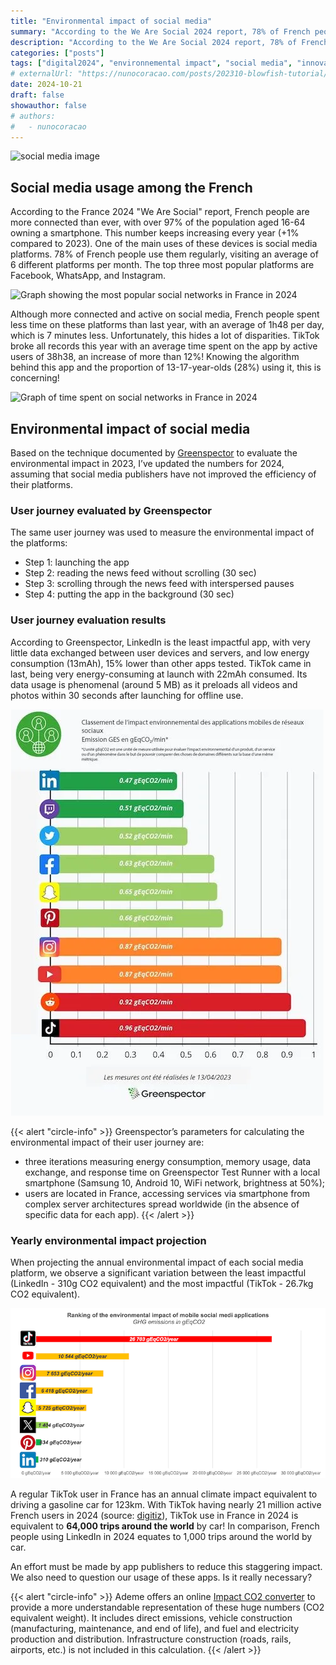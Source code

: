 ```yaml
---
title: "Environmental impact of social media"
summary: "According to the We Are Social 2024 report, 78% of French people regularly use social media, with an average of 6 different platforms per month. However, some applications like TikTok break records in terms of time spent (38h38/month) and... environmental impact! Discover the full analysis of these digital trends in this article."
description: "According to the We Are Social 2024 report, 78% of French people regularly use social media, with an average of 6 different platforms per month. However, some applications like TikTok break records in terms of time spent (38h38/month) and... environmental impact! Discover the full analysis of these digital trends in this article."
categories: ["posts"]
tags: ["digital2024", "environnemental impact", "social media", "innovation"]
# externalUrl: "https://nunocoracao.com/posts/202310-blowfish-tutorial/"
date: 2024-10-21
draft: false
showauthor: false
# authors:
#   - nunocoracao
---
```


![social media image](/img/impact-environnemental-reseaux-sociaux-banniere.png)

## Social media usage among the French

According to the France 2024 "We Are Social" report, French people are more connected than ever, with over 97% of the population aged 16-64 owning a smartphone. This number keeps increasing every year (+1% compared to 2023). One of the main uses of these devices is social media platforms. 78% of French people use them regularly, visiting an average of 6 different platforms per month. The top three most popular platforms are Facebook, WhatsApp, and Instagram.

![Graph showing the most popular social networks in France in 2024](/img/we-are-social-most-used-platforms-2024.png)

Although more connected and active on social media, French people spent less time on these platforms than last year, with an average of 1h48 per day, which is 7 minutes less. Unfortunately, this hides a lot of disparities. TikTok broke all records this year with an average time spent on the app by active users of 38h38, an increase of more than 12%! Knowing the algorithm behind this app and the proportion of 13-17-year-olds (28%) using it, this is concerning!

![Graph of time spent on social networks in France in 2024](/img/we-are-social-time-spent-2024.png)

## Environmental impact of social media

Based on the technique documented by [Greenspector](https://greenspector.com/fr/quelle-empreinte-environnementale-pour-les-applications-reseaux-sociaux-edition-2023/) to evaluate the environmental impact in 2023, I’ve updated the numbers for 2024, assuming that social media publishers have not improved the efficiency of their platforms.

### User journey evaluated by Greenspector

The same user journey was used to measure the environmental impact of the platforms:
- Step 1: launching the app
- Step 2: reading the news feed without scrolling (30 sec)
- Step 3: scrolling through the news feed with interspersed pauses
- Step 4: putting the app in the background (30 sec)

### User journey evaluation results

According to Greenspector, LinkedIn is the least impactful app, with very little data exchanged between user devices and servers, and low energy consumption (13mAh), 15% lower than other apps tested. TikTok came in last, being very energy-consuming at launch with 22mAh consumed. Its data usage is phenomenal (around 5 MB) as it preloads all videos and photos within 30 seconds after launching for offline use.

![Ranking of social networking platforms by environmental impact](img/greenspector-impact-environnemental-parcours-utilisateur.png)

{{< alert "circle-info" >}}
Greenspector’s parameters for calculating the environmental impact of their user journey are:
- three iterations measuring energy consumption, memory usage, data exchange, and response time on Greenspector Test Runner with a local smartphone (Samsung 10, Android 10, WiFi network, brightness at 50%);
- users are located in France, accessing services via smartphone from complex server architectures spread worldwide (in the absence of specific data for each app).
{{< /alert >}}

### Yearly environmental impact projection

When projecting the annual environmental impact of each social media platform, we observe a significant variation between the least impactful (LinkedIn - 310g CO2 equivalent) and the most impactful (TikTok - 26.7kg CO2 equivalent).

![Ranking of social networking platforms by annual environmental impact](img/classement-impact-environnemental-reseau-sociaux-2024-en.png)

A regular TikTok user in France has an annual climate impact equivalent to driving a gasoline car for 123km. With TikTok having nearly 21 million active French users in 2024 (source: [digitiz](https://digitiz.fr/blog/statistiques-tiktok/)), TikTok use in France in 2024 is equivalent to **64,000 trips around the world** by car! In comparison, French people using LinkedIn in 2024 equates to 1,000 trips around the world by car.

An effort must be made by app publishers to reduce this staggering impact. We also need to question our usage of these apps. Is it really necessary?

{{< alert "circle-info" >}}
Ademe offers an online [Impact CO2 converter](https://impactco2.fr) to provide a more understandable representation of these huge numbers (CO2 equivalent weight). It includes direct emissions, vehicle construction (manufacturing, maintenance, and end of life), and fuel and electricity production and distribution. Infrastructure construction (roads, rails, airports, etc.) is not included in this calculation.
{{< /alert >}}